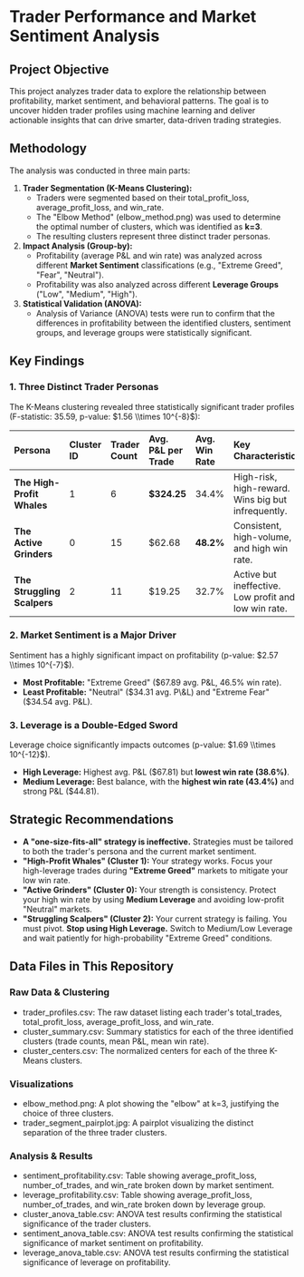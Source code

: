 # **Trader Performance and Market Sentiment Analysis**

## **Project Objective**

This project analyzes trader data to explore the relationship between profitability, market sentiment, and behavioral patterns. The goal is to uncover hidden trader profiles using machine learning and deliver actionable insights that can drive smarter, data-driven trading strategies.

## **Methodology**

The analysis was conducted in three main parts:

1. **Trader Segmentation (K-Means Clustering):**  
   * Traders were segmented based on their total\_profit\_loss, average\_profit\_loss, and win\_rate.  
   * The "Elbow Method" (elbow\_method.png) was used to determine the optimal number of clusters, which was identified as **k=3**.  
   * The resulting clusters represent three distinct trader personas.  
2. **Impact Analysis (Group-by):**  
   * Profitability (average P\&L and win rate) was analyzed across different **Market Sentiment** classifications (e.g., "Extreme Greed", "Fear", "Neutral").  
   * Profitability was also analyzed across different **Leverage Groups** ("Low", "Medium", "High").  
3. **Statistical Validation (ANOVA):**  
   * Analysis of Variance (ANOVA) tests were run to confirm that the differences in profitability between the identified clusters, sentiment groups, and leverage groups were statistically significant.

## **Key Findings**

### **1\. Three Distinct Trader Personas**

The K-Means clustering revealed three statistically significant trader profiles (F-statistic: 35.59, p-value: $1.56 \\times 10^{-8}$):

| Persona | Cluster ID | Trader Count | Avg. P\&L per Trade | Avg. Win Rate | Key Characteristic |
| :---- | :---- | :---- | :---- | :---- | :---- |
| **The High-Profit Whales** | 1 | 6 | **$324.25** | 34.4% | High-risk, high-reward. Wins big but infrequently. |
| **The Active Grinders** | 0 | 15 | $62.68 | **48.2%** | Consistent, high-volume, and high win rate. |
| **The Struggling Scalpers** | 2 | 11 | $19.25 | 32.7% | Active but ineffective. Low profit and low win rate. |

### **2\. Market Sentiment is a Major Driver**

Sentiment has a highly significant impact on profitability (p-value: $2.57 \\times 10^{-7}$).

* **Most Profitable:** "Extreme Greed" ($67.89 avg. P\&L, 46.5% win rate).  
* **Least Profitable:** "Neutral" ($34.31 avg. P\&L) and "Extreme Fear" ($34.54 avg. P\&L).

### **3\. Leverage is a Double-Edged Sword**

Leverage choice significantly impacts outcomes (p-value: $1.69 \\times 10^{-12}$).

* **High Leverage:** Highest avg. P\&L ($67.81) but **lowest win rate (38.6%)**.  
* **Medium Leverage:** Best balance, with the **highest win rate (43.4%)** and strong P\&L ($44.81).

## **Strategic Recommendations**

* **A "one-size-fits-all" strategy is ineffective.** Strategies must be tailored to both the trader's persona and the current market sentiment.  
* **"High-Profit Whales" (Cluster 1):** Your strategy works. Focus your high-leverage trades during **"Extreme Greed"** markets to mitigate your low win rate.  
* **"Active Grinders" (Cluster 0):** Your strength is consistency. Protect your high win rate by using **Medium Leverage** and avoiding low-profit "Neutral" markets.  
* **"Struggling Scalpers" (Cluster 2):** Your current strategy is failing. You must pivot. **Stop using High Leverage.** Switch to Medium/Low Leverage and wait patiently for high-probability "Extreme Greed" conditions.

## **Data Files in This Repository**

### **Raw Data & Clustering**

* trader\_profiles.csv: The raw dataset listing each trader's total\_trades, total\_profit\_loss, average\_profit\_loss, and win\_rate.  
* cluster\_summary.csv: Summary statistics for each of the three identified clusters (trade counts, mean P\&L, mean win rate).  
* cluster\_centers.csv: The normalized centers for each of the three K-Means clusters.

### **Visualizations**

* elbow\_method.png: A plot showing the "elbow" at k=3, justifying the choice of three clusters.  
* trader\_segment\_pairplot.jpg: A pairplot visualizing the distinct separation of the three trader clusters.

### **Analysis & Results**

* sentiment\_profitability.csv: Table showing average\_profit\_loss, number\_of\_trades, and win\_rate broken down by market sentiment.  
* leverage\_profitability.csv: Table showing average\_profit\_loss, number\_of\_trades, and win\_rate broken down by leverage group.  
* cluster\_anova\_table.csv: ANOVA test results confirming the statistical significance of the trader clusters.  
* sentiment\_anova\_table.csv: ANOVA test results confirming the statistical significance of market sentiment on profitability.  
* leverage\_anova\_table.csv: ANOVA test results confirming the statistical significance of leverage on profitability.
